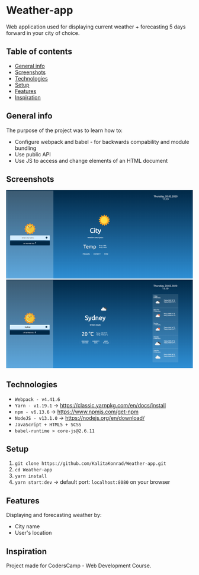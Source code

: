 # Weather-app

Web application used for displaying current weather + forecasting 5 days forward in your city of choice.

## Table of contents
* [General info](#general-info)
* [Screenshots](#screenshots)
* [Technologies](#technologies)
* [Setup](#setup)
* [Features](#features)
* [Inspiration](#inspiration)

## General info

The purpose of the project was to learn how to:
* Configure webpack and babel - for backwards compability and module bundling
* Use public API 
* Use JS to access and change elements of an HTML document 

## Screenshots

![s1](./screenshots/s1.png)
![s2](./screenshots/s2.png)

## Technologies

* `Webpack - v4.41.6`
* `Yarn - v1.19.1` -> https://classic.yarnpkg.com/en/docs/install
* `npm - v6.13.6` -> https://www.npmjs.com/get-npm
* `NodeJS - v13.1.0` -> https://nodejs.org/en/download/
* `JavaScript + HTML5 + SCSS`
* `babel-runtime > core-js@2.6.11`

## Setup

1. `git clone https://github.com/KalitaKonrad/Weather-app.git`
2. `cd Weather-app`
3. `yarn install`
4. `yarn start:dev` -> default port: `localhost:8080` on your browser

## Features

Displaying and forecasting weather by:
* City name
* User's location 

## Inspiration

Project made for CodersCamp - Web Development Course.

